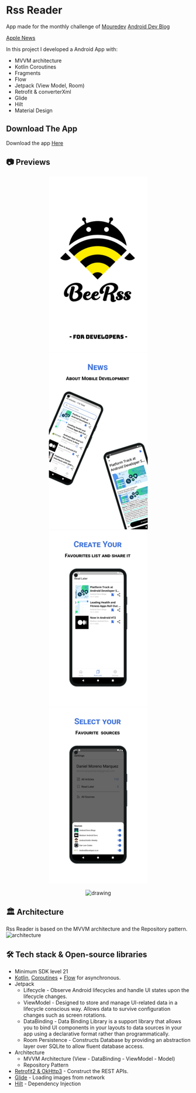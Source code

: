 # Rss Reader
App made for the monthly challenge of [Mouredev](https://kotlinlang.org/)
[Android Dev Blog](https://android-developers.googleblog.com)

[Apple News](https://developer.apple.com/news/)

In this project I developed a Android App with:
- MVVM architecture
- Kotlin Coroutines
- Fragments
- Flow
- Jetpack (View Model, Room)
- Retrofit & converterXml
- Glide
- Hilt
- Material Design

## Download The App
Download the app [Here](https://github.com/DanielMM161/RssReader/raw/master/app/release/rssreader_dmm.apk)

## 📷 Previews
<p align="center">
  <img src="previews/Frame1.png" alt="drawing" width="270" />
  <img src="previews/Frame2.png" alt="drawing" width="270" />
  <img src="previews/Frame3.png" alt="drawing" width="270" />
  <img src="previews/Frame4.png" alt="drawing" width="270" />  
</p>

<p align="center">
  <img src="previews/beerss.gif" alt="drawing" width="270" />
</p>

## 🏛️ Architecture
Rss Reader is based on the MVVM architecture and the Repository pattern.
![architecture](https://user-images.githubusercontent.com/24237865/77502018-f7d36000-6e9c-11ea-92b0-1097240c8689.png)

## 🛠 Tech stack & Open-source libraries
- Minimum SDK level 21
- [Kotlin](https://kotlinlang.org/), [Coroutines](https://github.com/Kotlin/kotlinx.coroutines) + [Flow](https://kotlin.github.io/kotlinx.coroutines/kotlinx-coroutines-core/kotlinx.coroutines.flow/) for asynchronous.
- Jetpack
  - Lifecycle - Observe Android lifecycles and handle UI states upon the lifecycle changes.
  - ViewModel -  Designed to store and manage UI-related data in a lifecycle conscious way. Allows data to survive configuration changes such as screen rotations.
  - DataBinding - Data Binding Library is a support library that allows you to bind UI components in your layouts to data sources in your app using a declarative format rather than programmatically.
  - Room Persistence - Constructs Database by providing an abstraction layer over SQLite to allow fluent database access.
- Architecture
  - MVVM Architecture (View - DataBinding - ViewModel - Model)
  - Repository Pattern
- [Retrofit2 & OkHttp3](https://github.com/square/retrofit) - Construct the REST APIs.
- [Glide](https://github.com/bumptech/glide) - Loading images from network
- [Hilt](https://github.com/googlecodelabs/android-hilt) - Dependency Injection
